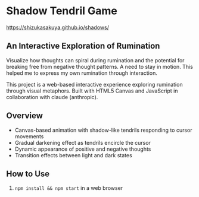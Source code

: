 # Shadow Tendril Game

https://shizukasakuya.github.io/shadows/

## An Interactive Exploration of Rumination

Visualize how thoughts can spiral during rumination and the potential for breaking free from negative thought patterns. A need to stay in motion. This helped me to express my own rumination through interaction.

This project is a web-based interactive experience exploring rumination through visual metaphors. Built with HTML5 Canvas and JavaScript in collaboration with claude (anthropic).

## Overview

- Canvas-based animation with shadow-like tendrils responding to cursor movements
- Gradual darkening effect as tendrils encircle the cursor
- Dynamic appearance of positive and negative thoughts
- Transition effects between light and dark states

## How to Use

1. `npm install && npm start` in a web browser
